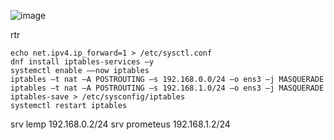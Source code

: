 ![image](https://github.com/user-attachments/assets/b01d130a-8cd3-471c-b875-f59757afedb2)

rtr
```
echo net.ipv4.ip_forward=1 > /etc/sysctl.conf 
dnf install iptables-services –y
systemctl enable ––now iptables
iptables –t nat –A POSTROUTING –s 192.168.0.0/24 –o ens3 –j MASQUERADE
iptables –t nat –A POSTROUTING –s 192.168.1.0/24 –o ens3 –j MASQUERADE
iptables-save > /etc/sysconfig/iptables
systemctl restart iptables
```
srv lemp  192.168.0.2/24
srv prometeus 192.168.1.2/24
